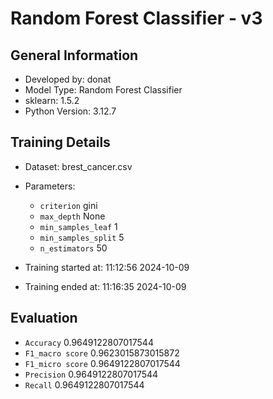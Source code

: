 # Random Forest Classifier - v3
## General Information 
- Developed by: donat
- Model Type: Random Forest Classifier
- sklearn: 1.5.2
- Python Version: 3.12.7
## Training Details
- Dataset: brest_cancer.csv
- Parameters:
   - `criterion` gini
   - `max_depth` None
   - `min_samples_leaf` 1
   - `min_samples_split` 5
   - `n_estimators` 50

- Training started at: 11:12:56 2024-10-09
- Training ended at: 11:16:35 2024-10-09
## Evaluation
   - `Accuracy` 0.9649122807017544
   - `F1_macro score` 0.9623015873015872
   - `F1_micro score` 0.9649122807017544
   - `Precision` 0.9649122807017544
   - `Recall` 0.9649122807017544
